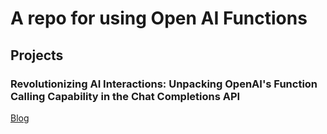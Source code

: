 # A repo for using Open AI Functions

## Projects

### Revolutionizing AI Interactions: Unpacking OpenAI's Function Calling Capability in the Chat Completions API

[Blog](https://medium.com/@s_eschweiler/revolutionizing-ai-interactions-unpacking-openais-function-calling-capability-in-the-chat-b0a6b71a9452)
